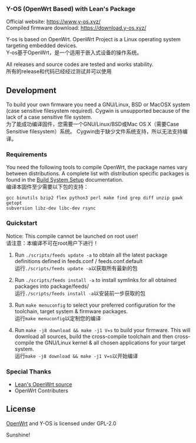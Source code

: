 ### Y-OS (OpenWrt Based) with Lean's Package  
  
Official website: https://www.y-os.xyz/  
Compiled firmware download: https://download.y-os.xyz/

Y-os is based on OpenWrt. OpenWrt Project is a Linux operating system targeting embedded devices.   
Y-os基于OpenWrt，是一个适用于嵌入式设备的操作系统。

All releases and source codes are tested and works stability.  
所有的release和代码已经经过测试并可以使用

## Development

To build your own firmware you need a GNU/Linux, BSD or MacOSX system (case
sensitive filesystem required). Cygwin is unsupported because of the lack of a
case sensitive file system.  
为了能成功编译固件，您需要一个GNU/Linux/BSD或Mac OS X（需要Case Sensitive filesystem）系统。
Cygwin由于缺少文件系统支持，所以无法支持编译。

### Requirements

You need the following tools to compile OpenWrt, the package names vary between
distributions. A complete list with distribution specific packages is found in
the [Build System Setup](https://openwrt.org/docs/guide-developer/build-system/install-buildsystem)
documentation.  
编译本固件至少需要以下包的支持：

```
gcc binutils bzip2 flex python3 perl make find grep diff unzip gawk getopt
subversion libz-dev libc-dev rsync
```

### Quickstart

Notice: This compile cannot be launched on root user!  
请注意：本编译不可在root用户下进行！

1. Run `./scripts/feeds update -a` to obtain all the latest package definitions
   defined in feeds.conf / feeds.conf.default  
   运行`./scripts/feeds update -a`以获取所有最新的包

2. Run `./scripts/feeds install -a` to install symlinks for all obtained
   packages into package/feeds/  
   运行`./scripts/feeds install -a`以安装前一步获取的包

3. Run `make menuconfig` to select your preferred configuration for the
   toolchain, target system & firmware packages.  
   运行`make menuconfig`以定制您的编译

4. Run `make -j8 download && make -j1 V=s` to build your firmware. This will download all sources, build the
   cross-compile toolchain and then cross-compile the GNU/Linux kernel & all chosen
   applications for your target system.  
   运行`make -j8 download && make -j1 V=s`以开始编译

### Special Thanks  
- [Lean's OpenWrt source](https://github.com/coolsnowwolf/lede)
- OpenWrt Contributers

## License  
[OpenWrt](http://www.openwrt.org/) and Y-OS is licensed under GPL-2.0
  
Sunshine!
